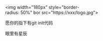 
<img width="180px" style="border-radius: 50%" bor src="https://xxx/logo.jpg"> 
<p>愿你的指下有git init代码</p><p>眼里有星辰</p>